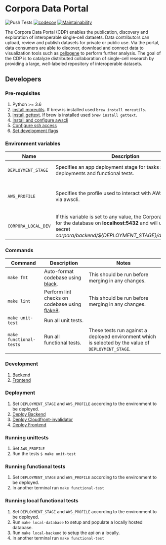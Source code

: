 # Corpora Data Portal
![Push Tests](https://github.com/chanzuckerberg/corpora-data-portal/workflows/Push%20Tests/badge.svg)
[![codecov](https://codecov.io/gh/chanzuckerberg/corpora-data-portal/branch/main/graph/badge.svg)](https://codecov.io/gh/chanzuckerberg/corpora-data-portal)
[![Maintainability](https://api.codeclimate.com/v1/badges/9416c313de4d0457a5cc/maintainability)](https://codeclimate.com/github/chanzuckerberg/corpora-data-portal/maintainability)

The Corpora Data Portal (CDP) enables the publication, discovery and exploration of interoperable
single-cell datasets. Data contributors can upload, review and publish datasets for private or
public use. Via the portal, data consumers are able to discover, download and connect data to visualization tools
such as [cellxgene](https://chanzuckerberg.github.io/cellxgene/posts/cellxgene_cziscience_com) to perform further
analysis. The goal of the CDP is to catalyze distributed collaboration of single-cell research by providing a large,
well-labeled repository of interoperable datasets.

## Developers

### Pre-requisites
1. Python >= 3.6
1. [install moreutils](https://joeyh.name/code/moreutils/). If brew is installed used `brew install moreutils`.
1. [install gettext](https://www.gnu.org/software/gettext/). If brew is installed used `brew install gettext`.
1. [Install and configure awscli](docs/awscli.md)
1. [Configure ssh access](https://github.com/chanzuckerberg/single-cell-infra#ssh)
1. [Set development flags](docs/dev_flags.md)

### Environment variables
| Name | Description | Values |
|------|-------------|--------|
|`DEPLOYMENT_STAGE`|Specifies an app deployment stage for tasks such as deployments and functional tests.|`dev`, `staging`, `prod`|
|`AWS_PROFILE`|Specifies the profile used to interact with AWS resources via awscli.|`single-cell-dev`, `single-cell-prod`|
|`CORPORA_LOCAL_DEV`|If this variable is set to any value, the Corpora app will look for the database on __localhost:5432__ and will use the aws secret _corpora/backend/${DEPLOYMENT_STAGE}/database_local_. |Any|

### Commands
| Command | Description | Notes |
|---------|-------------|-------|
|`make fmt`|Auto-format codebase using [black](https://pypi.org/project/black/).|This should be run before merging in any changes.|
|`make lint`|Perform lint checks on codebase using [flake8](https://flake8.pycqa.org/en/latest/).|This should be run before merging in any changes.|
|`make unit-test`|Run all unit tests.||
|`make functional-tests`|Run all functional tests.|These tests run against a deployed environment which is selected by the value of `DEPLOYMENT_STAGE`.|

### Development
1. [Backend](backend/chalice/api_server/README.md#Development)
1. [Frontend](frontend/README.md#Development)

### Deployment
1. Set `DEPLOYMENT_STAGE` and `AWS_PROFILE` according to the environment to be deployed.
1. [Deploy Backend](backend/chalice/api_server/README.md#Deploy)
1. [Deploy Cloudfront-invalidator](backend/chalice/cloudfront_invalidator/README.md#Deploy)
1. [Deploy Frontend](frontend/README.md#Deployment)

### Running unittests
1. Set `AWS_PROFILE`
1. Run the tests `$ make unit-test`

### Running functional tests
1. Set `DEPLOYMENT_STAGE` and `AWS_PROFILE` according to the environment to be deployed.
1. In another terminal run `make functional-test`

### Running local functional tests 
1. Set `DEPLOYMENT_STAGE` and `AWS_PROFILE` according to the environment to be deployed.
1. Run `make local-database` to setup and populate a locally hosted database.
1. Run `make local-backend` to setup the api on a locally.
1. In another terminal run `make functional-test`
